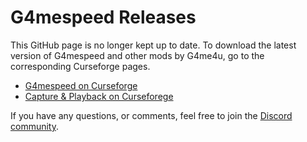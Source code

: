 # G4mespeed Releases
This GitHub page is no longer kept up to date. To download the latest version of G4mespeed and other mods by G4me4u, go to the corresponding Curseforge pages.

- [G4mespeed on Curseforge](https://www.curseforge.com/minecraft/mc-mods/g4mespeed)
- [Capture & Playback on Curseforege](https://www.curseforge.com/minecraft/mc-mods/capture-playback)

If you have any questions, or comments, feel free to join the [Discord community](https://discord.gg/5yCsMbC).